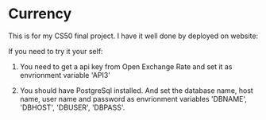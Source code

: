 # Currency

This is for my CS50 final project. I have it well done by deployed on website: 

If you need to try it your self:

1. You need to get a api key from Open Exchange Rate and set it as envrionment variable 'API3'

2. You should have PostgreSql installed. And set the database name, host name, user name and password as envrionment variables 'DBNAME', 'DBHOST', 'DBUSER', 'DBPASS'.
